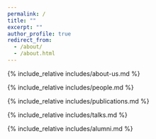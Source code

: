 ```yaml
---
permalink: /
title: ""
excerpt: ""
author_profile: true
redirect_from: 
  - /about/
  - /about.html
---
```


<style>
	button {
		background-color: white;
		border: 2px solid #3F50B6;
		color: #3F50B6;
		padding: 2px 6px;
		text-align: center;
		text-decoration: none;
		display: inline-block;
		font-size: 14px;
		margin-bottom: 0;
		cursor: pointer;
		border-radius: 6px;
	}
	button:hover {
		background-color: #3F50B6;
		color: #FFFFFF;
	}
</style>

<span class='anchor' id='about-us'></span>
{% include_relative includes/about-us.md %}

<span class='anchor' id='people'></span>
{% include_relative includes/people.md %}

<span class='anchor' id='publications'></span>
{% include_relative includes/publications.md %}

<span class='anchor' id='talks'></span>
{% include_relative includes/talks.md %}

<span class='anchor' id='alumni'></span>
{% include_relative includes/alumni.md %}
